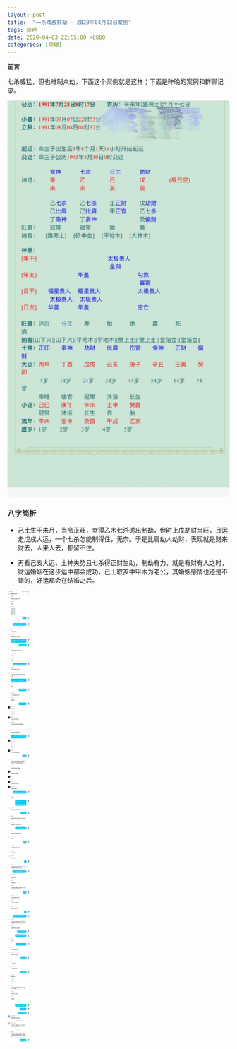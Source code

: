 ```yaml
---
layout: post
title:  "一杀难敌群劫 — 2020年04月02日案例"
tags: 命理
date: 2020-04-03 22:55:00 +0800
categories: [命理] 
---
```


**前言**

七杀威猛，但也难制众劫，下面这个案例就是这样；下面是昨晚的案例和群聊记录。

![01](/img/2020-04-03-bazi-xinwei/bz1991.jpg)

### 八字简析

- 己土生于未月，当令正旺，幸得乙木七杀透出制劫，但时上戊劫财当旺，且运走戊戌大运，一个七杀怎能制得住，无奈。于是比肩劫人劫财，表现就是财来财去，人来人去，都留不住。

- 再看己亥大运，土神失势且七杀得正财生助，制劫有力，就是有财有人之时，财运婚姻在这步运中都会成功，己土取亥中甲木为老公，其婚姻感情也还是不错的，好运都会在结婚之后。

![00](/img/2020-04-03-bazi-xinwei/bz.jpg)
